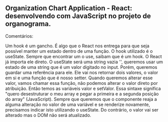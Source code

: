 <h2> Organization Chart Application - React: desenvolvendo com JavaScript no projeto de organograma. </h2>

Comentários:

Um hook é um gancho. É algo que o React nos entrega para que seja possível manter um estado dentro de uma função. O hook utilizado é o useState. Sempre que encontrar um o use, saibam que é um hook. O React já importa ele direto.
O useState será uma string vazia '', queremos usar um estado de uma string que é um valor digitado no input. Porém, queremos guardar uma referência para ele.
 Ele vai nos retornar dois valores, o valor em si e uma função que é nosso setter. Quando queremos alterar esse valor, vamos chamar essa função, não podemos alterar o valor direto por atribuição. Então temos as variáveis valor e setValor. Essa sintaxe significa "quero desestruturar o meu array e pegar a primeira e a segunda posição do array" (JavaScript).
Sempre que queremos que o componente reaja a alguma alteração no valor de uma variável e se renderize novamente, precisamos indicar isto utilizando o useState. Do contrário, o valor vai ser alterado mas o DOM não será atualizado.
